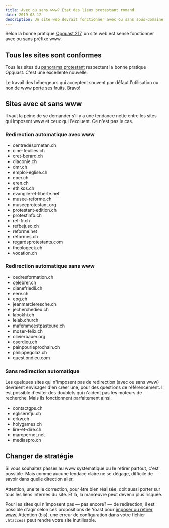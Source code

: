 ```yaml
---
title: Avec ou sans www? État des lieux protestant romand
date: 2019-08-12
description: Un site web devrait fonctionner avec ou sans sous-domaine www. Que font les sites protestants romands des bonnes pratiques Opquast?
---
```


Selon la bonne pratique [Opquast 217](https://checklists.opquast.com/fr/qualiteweb/ladresse-du-site-et-de-ses-sous-domaines-fonctionnent-avec-ou-sans-prefixe-www), un site web est sensé fonctionner avec ou sans préfixe www.


## Tous les sites sont conformes

Tous les sites du [panorama protestant](/blog/corpus) respectent la bonne pratique Opquast.
C'est une excellente nouvelle.

Le travail des hébergeurs qui acceptent souvent par défaut l'utilisation ou non de www porte ses fruits.
Bravo!

## Sites avec et sans www

Il vaut la peine de se demander s'il y a une tendance nette entre les sites qui imposent www et ceux qui l'excluent.
Ce n'est pas le cas.

### Redirection automatique avec www

- centredesornetan.ch
- cine-feuilles.ch
- cret-berard.ch
- diaconie.ch
- dmr.ch
- emploi-eglise.ch
- eper.ch
- eren.ch
- ethikos.ch
- evangile-et-liberte.net
- musee-reforme.ch
- museeprotestant.org
- protestant-edition.ch
- protestinfo.ch
- ref-fr.ch
- refbejuso.ch
- reforme.net
- reformes.ch
- regardsprotestants.com
- theologeek.ch
- vocation.ch

### Redirection automatique sans www

- cedresformation.ch
- celebrer.ch
- dianefriedli.ch
- eerv.ch
- epg.ch
- jeanmarcleresche.ch
- jecherchedieu.ch
- labokhi.ch
- lelab.church
- mafemmeestpasteure.ch
- moser-felix.ch
- olivierbauer.org
- oserdieu.ch
- painpourleprochain.ch
- philippegolaz.ch
- questiondieu.com

### Sans redirection automatique

Les quelques sites qui n'imposent pas de redirection (avec ou sans www) devraient envisager d'en créer une, pour des questions de référencement.
Il est possible d'eviter des doublets qui n'aident pas les moteurs de recherche.
Mais ils fonctionnent parfaitement ainsi.

- contactgps.ch
- egliserefju.ch
- erkw.ch
- holygames.ch
- lire-et-dire.ch
- marcpernot.net
- mediaspro.ch

## Changer de stratégie

Si vous souhaitez passer au www systématique ou le retirer partout, c'est possible.
Mais comme aucune tendace claire ne se dégage, difficile de savoir dans quelle direction aller.

Attention, une telle correction, pour être bien réalisée, doit aussi porter sur tous les liens internes du site.
Et là, la manœuvre peut devenir plus risquée.

Pour les sites qui n'imposent pas — pas encore? — de redirection, il est possible d'agir selon ces propositions de Yoast pour [imposer ou retirer www](https://yoast.com/how-to-remove-www-from-your-url/).
Attention (bis), une erreur de configuration dans votre fichier `.htaccess` peut rendre votre site inutilisable.
